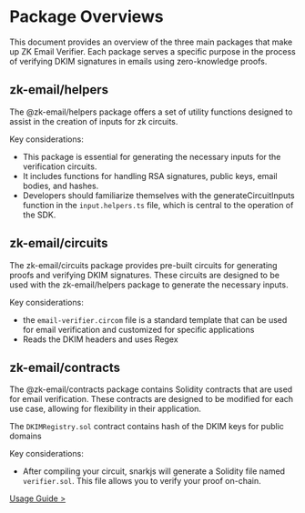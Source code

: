 # Package Overviews
This document provides an overview of the three main packages that make up ZK Email Verifier. Each package serves a specific purpose in the process of verifying DKIM signatures in emails using zero-knowledge proofs.

## zk-email/helpers
The @zk-email/helpers package offers a set of utility functions designed to assist in the creation of inputs for zk circuits. 

Key considerations:
- This package is essential for generating the necessary inputs for the verification circuits.
- It includes functions for handling RSA signatures, public keys, email bodies, and hashes.
- Developers should familiarize themselves with the generateCircuitInputs function in the `input.helpers.ts` file, which is central to the operation of the SDK.

## zk-email/circuits
The zk-email/circuits package provides pre-built circuits for generating proofs and verifying DKIM signatures. These circuits are designed to be used with the zk-email/helpers package to generate the necessary inputs.

Key considerations:
- the `email-verifier.circom` file is a standard template that can be used for email verification and customized for specific applications
- Reads the DKIM headers and uses Regex



## zk-email/contracts
The @zk-email/contracts package contains Solidity contracts that are used for email verification. These contracts are designed to be modified for each use case, allowing for flexibility in their application.

The `DKIMRegistry.sol` contract contains hash of the DKIM keys for public domains 

Key considerations:
- After compiling your circuit, snarkjs will generate a Solidity file named `verifier.sol`. This file allows you to verify your proof on-chain. 



[Usage Guide >](/docs/zkEmailDocs/UsageGuide/README.md)